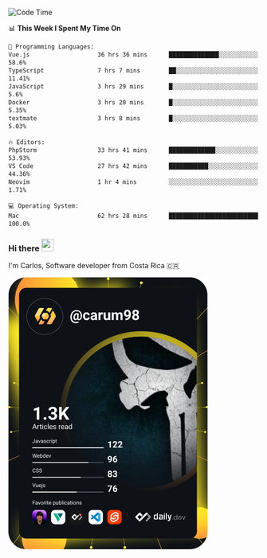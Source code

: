 
<!--START_SECTION:waka-->
![Code Time](http://img.shields.io/badge/Code%20Time-8%2C294%20hrs%205%20mins-blue)

📊 **This Week I Spent My Time On** 

```text
💬 Programming Languages: 
Vue.js                   36 hrs 36 mins      ██████████████░░░░░░░░░░░   58.6% 
TypeScript               7 hrs 7 mins        ██░░░░░░░░░░░░░░░░░░░░░░░   11.41% 
JavaScript               3 hrs 29 mins       █░░░░░░░░░░░░░░░░░░░░░░░░   5.6% 
Docker                   3 hrs 20 mins       █░░░░░░░░░░░░░░░░░░░░░░░░   5.35% 
textmate                 3 hrs 8 mins        █░░░░░░░░░░░░░░░░░░░░░░░░   5.03%

🔥 Editors: 
PhpStorm                 33 hrs 41 mins      █████████████░░░░░░░░░░░░   53.93% 
VS Code                  27 hrs 42 mins      ███████████░░░░░░░░░░░░░░   44.36% 
Neovim                   1 hr 4 mins         ░░░░░░░░░░░░░░░░░░░░░░░░░   1.71%

💻 Operating System: 
Mac                      62 hrs 28 mins      █████████████████████████   100.0%

```


<!--END_SECTION:waka-->

### Hi there <img src="https://media.giphy.com/media/hvRJCLFzcasrR4ia7z/giphy.gif" width="25px" height="25px">

I'm Carlos, Software developer from Costa Rica 🇨🇷

<a href="https://app.daily.dev/carum98"><img src="https://github.com/carum98/carum98/blob/main/devcard.svg" width="400" alt="Carlos Umaña Acevedo's Dev Card"/></a>
